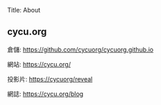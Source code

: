 Title: About

## cycu.org

倉儲: <a href="https://github.com/cycuorg/cycuorg.github.io">https://github.com/cycuorg/cycuorg.github.io</a>

網站: <a href="https://cycu.org/">https://cycu.org/</a>

投影片: <a href="https://cycu.org/reveal">https://cycuorg/reveal</a>

網誌: <a href="https://cycu.org/blog">https://cycu.org/blog</a>








